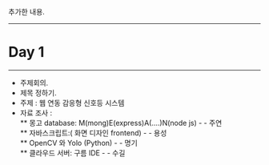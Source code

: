 추가한 내용.
- - -
# Day 1  
- - -
* 주제회의.  
* 제목 정하기.  
* 주제 : 웹 연동 감응형 신호등 시스템  
* 자료 조사 :   
** 몽고 database:  M(mong)E(express)A(....)N(node js) - - 주연  
** 자바스크립트:( 화면 디자인 frontend) - -  용성  
** OpenCV 와 Yolo (Python) - - 명기  
** 클라우드 서버: 구름 IDE  - - 수길  
